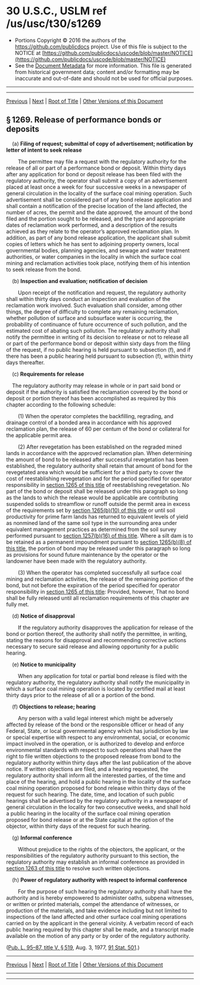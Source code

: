 ---
---

# 30 U.S.C., USLM ref /us/usc/t30/s1269

* Portions Copyright © 2016 the authors of the https://github.com/publicdocs project.
  Use of this file is subject to the NOTICE at [https://github.com/publicdocs/uscode/blob/master/NOTICE](https://github.com/publicdocs/uscode/blob/master/NOTICE)
* See the [Document Metadata](././../../../../..//README.md) for more information.
  This file is generated from historical government data; content and/or formatting may be inaccurate and out-of-date and should not be used for official purposes.

----------
----------

[Previous](./../../../../..//us/usc/t30/ch25/schV/m__us_usc_t30_s1268.md) | [Next](./../../../../..//us/usc/t30/ch25/schV/m__us_usc_t30_s1270.md) | [Root of Title](./../../../../../) | [Other Versions of this Document](https://publicdocs.github.io/go/links?ns=uslm&ref=%2Fus%2Fusc%2Ft30%2Fs1269)

## § 1269. Release of performance bonds or deposits

    (a) __Filing of request; submittal of copy of advertisement; notification by letter of intent to seek release__ 

        The permittee may file a request with the regulatory authority for the release of all or part of a performance bond or deposit. Within thirty days after any application for bond or deposit release has been filed with the regulatory authority, the operator shall submit a copy of an advertisement placed at least once a week for four successive weeks in a newspaper of general circulation in the locality of the surface coal mining operation. Such advertisement shall be considered part of any bond release application and shall contain a notification of the precise location of the land affected, the number of acres, the permit and the date approved, the amount of the bond filed and the portion sought to be released, and the type and appropriate dates of reclamation work performed, and a description of the results achieved as they relate to the operator’s approved reclamation plan. In addition, as part of any bond release application, the applicant shall submit copies of letters which he has sent to adjoining property owners, local governmental bodies, planning agencies, and sewage and water treatment authorities, or water companies in the locality in which the surface coal mining and reclamation activities took place, notifying them of his intention to seek release from the bond.

    (b) __Inspection and evaluation; notification of decision__ 

        Upon receipt of the notification and request, the regulatory authority shall within thirty days conduct an inspection and evaluation of the reclamation work involved. Such evaluation shall consider, among other things, the degree of difficulty to complete any remaining reclamation, whether pollution of surface and subsurface water is occurring, the probability of continuance of future occurrence of such pollution, and the estimated cost of abating such pollution. The regulatory authority shall notify the permittee in writing of its decision to release or not to release all or part of the performance bond or deposit within sixty days from the filing of the request, if no public hearing is held pursuant to subsection (f), and if there has been a public hearing held pursuant to subsection (f), within thirty days thereafter.

    (c) __Requirements for release__ 

    The regulatory authority may release in whole or in part said bond or deposit if the authority is satisfied the reclamation covered by the bond or deposit or portion thereof has been accomplished as required by this chapter according to the following schedule:

        (1) When the operator completes the backfilling, regrading, and drainage control of a bonded area in accordance with his approved reclamation plan, the release of 60 per centum of the bond or collateral for the applicable permit area.

        (2) After revegetation has been established on the regraded mined lands in accordance with the approved reclamation plan. When determining the amount of bond to be released after successful revegetation has been established, the regulatory authority shall retain that amount of bond for the revegetated area which would be sufficient for a third party to cover the cost of reestablishing reveg­etation and for the period specified for operator responsibility in [section 1265 of this title][/us/usc/t30/s1265] of reestablishing revegetation. No part of the bond or deposit shall be released under this paragraph so long as the lands to which the release would be applicable are contributing suspended solids to streamflow or runoff outside the permit area in excess of the requirements set by [section 1265(b)(10) of this title][/us/usc/t30/s1265/b/10] or until soil productivity for prime farm lands has returned to equivalent levels of yield as nonmined land of the same soil type in the surrounding area under equivalent management practices as determined from the soil survey performed pursuant to [section 1257(b)(16) of this title][/us/usc/t30/s1257/b/16]. Where a silt dam is to be retained as a permanent impoundment pursuant to [section 1265(b)(8) of this title][/us/usc/t30/s1265/b/8], the portion of bond may be released under this paragraph so long as provisions for sound future maintenance by the operator or the landowner have been made with the regulatory authority.

        (3) When the operator has completed successfully all surface coal mining and reclamation activities, the release of the remaining portion of the bond, but not before the expiration of the period specified for operator responsibility in [section 1265 of this title][/us/usc/t30/s1265]: Provided, however, That no bond shall be fully released until all reclamation requirements of this chapter are fully met.

    (d) __Notice of disapproval__ 

        If the regulatory authority disapproves the application for release of the bond or portion thereof, the authority shall notify the permittee, in writing, stating the reasons for disapproval and recommending corrective actions necessary to secure said release and allowing opportunity for a public hearing.

    (e) __Notice to municipality__ 

        When any application for total or partial bond release is filed with the regulatory authority, the regulatory authority shall notify the municipality in which a surface coal mining operation is located by certified mail at least thirty days prior to the release of all or a portion of the bond.

    (f) __Objections to release; hearing__ 

        Any person with a valid legal interest which might be adversely affected by release of the bond or the responsible officer or head of any Federal, State, or local governmental agency which has jurisdiction by law or special expertise with respect to any environmental, social, or economic impact involved in the operation, or is authorized to develop and enforce environmental standards with respect to such operations shall have the right to file written objections to the proposed release from bond to the regulatory authority within thirty days after the last publication of the above notice. If written objections are filed, and a hearing requested, the regulatory authority shall inform all the interested parties, of the time and place of the hearing, and hold a public hearing in the locality of the surface coal mining operation proposed for bond release within thirty days of the request for such hearing. The date, time, and location of such public hearings shall be advertised by the regulatory authority in a newspaper of general circulation in the locality for two consecutive weeks, and shall hold a public hearing in the locality of the surface coal mining operation proposed for bond release or at the State capital at the option of the objector, within thirty days of the request for such hearing.

    (g) __Informal conference__ 

        Without prejudice to the rights of the objectors, the applicant, or the responsibilities of the regulatory authority pursuant to this section, the regulatory authority may establish an informal conference as provided in [section 1263 of this title][/us/usc/t30/s1263] to resolve such written objections.

    (h) __Power of regulatory authority with respect to informal conference__ 

        For the purpose of such hearing the regulatory authority shall have the authority and is hereby empowered to administer oaths, subpena witnesses, or written or printed materials, compel the attendance of witnesses, or production of the materials, and take evidence including but not limited to inspections of the land affected and other surface coal mining operations carried on by the applicant in the general vicinity. A verbatim record of each public hearing required by this chapter shall be made, and a transcript made available on the motion of any party or by order of the regulatory authority.

([Pub. L. 95–87, title V, § 519][/us/pl/95/87/s519], Aug. 3, 1977, [91 Stat. 501][/us/stat/91/501].)

----------

[Previous](./../../../../..//us/usc/t30/ch25/schV/m__us_usc_t30_s1268.md) | [Next](./../../../../..//us/usc/t30/ch25/schV/m__us_usc_t30_s1270.md) | [Root of Title](./../../../../../) | [Other Versions of this Document](https://publicdocs.github.io/go/links?ns=uslm&ref=%2Fus%2Fusc%2Ft30%2Fs1269)

----------
----------

[/us/usc/t30/s1265]: https://publicdocs.github.io/go/links?ns=uslm&ref=%2Fus%2Fusc%2Ft30%2Fs1265
[/us/usc/t30/s1265/b/10]: https://publicdocs.github.io/go/links?ns=uslm&ref=%2Fus%2Fusc%2Ft30%2Fs1265%2Fb%2F10
[/us/usc/t30/s1257/b/16]: https://publicdocs.github.io/go/links?ns=uslm&ref=%2Fus%2Fusc%2Ft30%2Fs1257%2Fb%2F16
[/us/usc/t30/s1265/b/8]: https://publicdocs.github.io/go/links?ns=uslm&ref=%2Fus%2Fusc%2Ft30%2Fs1265%2Fb%2F8
[/us/usc/t30/s1265]: https://publicdocs.github.io/go/links?ns=uslm&ref=%2Fus%2Fusc%2Ft30%2Fs1265
[/us/usc/t30/s1263]: https://publicdocs.github.io/go/links?ns=uslm&ref=%2Fus%2Fusc%2Ft30%2Fs1263
[/us/pl/95/87/s519]: https://publicdocs.github.io/go/links?ns=uslm&ref=%2Fus%2Fpl%2F95%2F87%2Fs519
[/us/stat/91/501]: https://publicdocs.github.io/go/links?ns=uslm&ref=%2Fus%2Fstat%2F91%2F501


